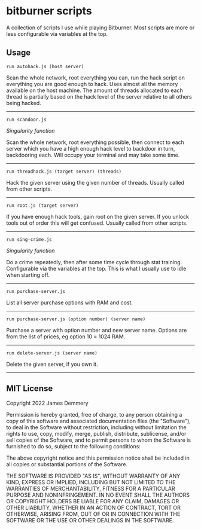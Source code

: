 # bitburner scripts
A collection of scripts I use while playing Bitburner. Most scripts are more or less configurable via variables at the top.

## Usage

`run autohack.js (host server)`

Scan the whole network, root everything you can, run the hack script on everything you are good enough to hack. Uses almost all the memory available on the host machine. The amount of threads allocated to each thread is partially based on the hack level of the server relative to all others being hacked.

---

`run scandoor.js`

*Singularity function*

Scan the whole network, root everything possible, then connect to each server which you have a high enough hack level to backdoor in turn, backdooring each. Will occupy your terminal and may take some time.

---

`run threadhack.js (target server) (threads)`

Hack the given server using the given number of threads. Usually called from other scripts.

---

`run root.js (target server)`

If you have enough hack tools, gain root on the given server. If you unlock tools out of order this will get confused. Usually called from other scripts.

---

`run sing-crime.js`

*Singularity function*

Do a crime repeatedly, then after some time cycle through stat training. Configurable via the variables at the top. This is what I usually use to idle when starting off.

---

`run purchase-server.js`

List all server purchase options with RAM and cost.

---

`run purchase-server.js (option number) (server name)`

Purchase a server with option number and new server name. Options are from the list of prices, eg option 10 = 1024 RAM.

---

`run delete-server.js (server name)`

Delete the given server, if you own it.

---

## MIT License

Copyright 2022 James Demmery

Permission is hereby granted, free of charge, to any person obtaining a copy of this software and associated documentation files (the "Software"), to deal in the Software without restriction, including without limitation the rights to use, copy, modify, merge, publish, distribute, sublicense, and/or sell copies of the Software, and to permit persons to whom the Software is furnished to do so, subject to the following conditions:

The above copyright notice and this permission notice shall be included in all copies or substantial portions of the Software.

THE SOFTWARE IS PROVIDED "AS IS", WITHOUT WARRANTY OF ANY KIND, EXPRESS OR IMPLIED, INCLUDING BUT NOT LIMITED TO THE WARRANTIES OF MERCHANTABILITY, FITNESS FOR A PARTICULAR PURPOSE AND NONINFRINGEMENT. IN NO EVENT SHALL THE AUTHORS OR COPYRIGHT HOLDERS BE LIABLE FOR ANY CLAIM, DAMAGES OR OTHER LIABILITY, WHETHER IN AN ACTION OF CONTRACT, TORT OR OTHERWISE, ARISING FROM, OUT OF OR IN CONNECTION WITH THE SOFTWARE OR THE USE OR OTHER DEALINGS IN THE SOFTWARE.

